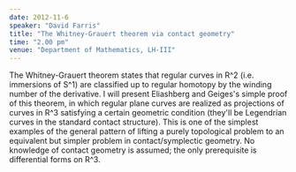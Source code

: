 ```yaml
---
date: 2012-11-6
speaker: "David Farris"
title: "The Whitney-Grauert theorem via contact geometry"
time: "2.00 pm"
venue: "Department of Mathematics, LH-III"
---
```

The Whitney-Grauert theorem states that regular curves in R^2
(i.e. immersions of S^1) are classified up to regular homotopy by the
winding number of the derivative.  I will present Eliashberg and Geiges's
simple proof of this theorem, in which regular plane curves are realized as
projections of curves in R^3 satisfying a certain geometric condition
(they'll be Legendrian curves in the standard contact structure).  This is
one of the simplest examples of the general pattern of lifting a purely
topological problem to an equivalent but simpler problem in
contact/symplectic geometry.  No knowledge of contact geometry is assumed;
the only prerequisite is differential forms on R^3.
